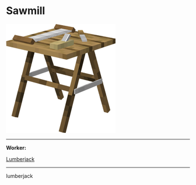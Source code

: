 # Sawmill

<div class="infobox box text-center">
    <img src="../../assets/images/buildings/sawmill.png" alt="Sawmill" />
    <hr />
    <div class="row section-text text-left">
        <div class="col">
        <p><strong>Worker:</strong></p>
        </div>
        <div class="col">
        <p><a href="../workers/lumberjack">Lumberjack</a></p>
        </div>
    </div>
    <hr />
    <recipe>lumberjack</recipe>
</div>